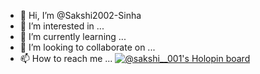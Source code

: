 - 👋 Hi, I’m @Sakshi2002-Sinha
- 👀 I’m interested in ...
- 🌱 I’m currently learning ...
- 💞️ I’m looking to collaborate on ...
- 📫 How to reach me ...
[![@sakshi__001's Holopin board](https://holopin.me/sakshi__001)](https://holopin.io/@sakshi__001)

<!---
Sakshi2002-Sinha/Sakshi2002-Sinha is a ✨ special ✨ repository because its `README.md` (this file) appears on your GitHub profile.
You can click the Preview link to take a look at your changes.
--->
